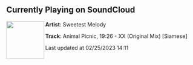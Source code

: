 ## Currently Playing on SoundCloud

[<img align="left" width="100" src="https://i1.sndcdn.com/artworks-qpiyycr0GBqPR0vi-FsaQHg-t500x500.jpg">](https://soundcloud.com/sweetestmelodyofc/animal-picnic-19-26-xx-original-mix-siamese)

**Artist**: Sweetest Melody 

**Track**: Animal Picnic, 19:26 - XX (Original Mix) [Siamese]

Last updated at 02/25/2023 14:11
